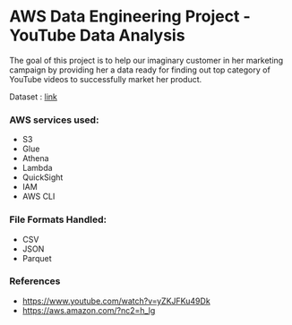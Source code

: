 # AWS Data Engineering Project - YouTube Data Analysis

The goal of this project is to help our imaginary customer in her marketing campaign by providing her a data ready for finding out top category of YouTube videos to successfully market her product.  

Dataset : [link](https://www.kaggle.com/datasets/datasnaek/youtube-new)

### AWS services used:
* S3
* Glue
* Athena
* Lambda
* QuickSight
* IAM
* AWS CLI


### File Formats Handled:
* CSV
* JSON
* Parquet


### References

* https://www.youtube.com/watch?v=yZKJFKu49Dk
* https://aws.amazon.com/?nc2=h_lg